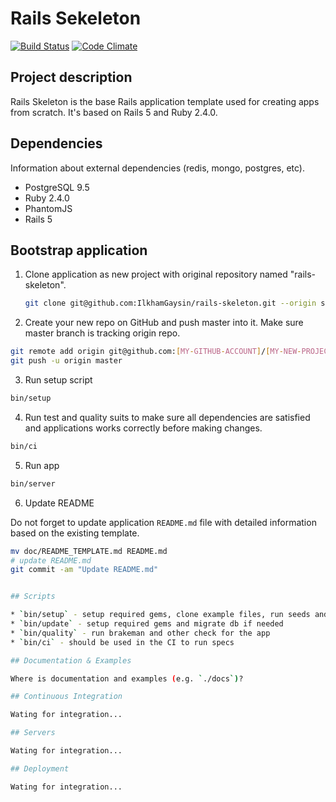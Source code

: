 # Rails Sekeleton
[![Build Status](https://semaphoreci.com/api/v1/ilkhamgaysin/rails-skeleton/branches/master/shields_badge.svg)](https://semaphoreci.com/ilkhamgaysin/rails-skeleton)
[![Code Climate](https://codeclimate.com/github/IlkhamGaysin/rails-skeleton.png)](https://codeclimate.com/github/IlkhamGaysin/rails-skeleton)

## Project description
Rails Skeleton is the base Rails application template used for creating apps from scratch.
It's based on Rails 5 and Ruby 2.4.0.

## Dependencies

Information about external dependencies (redis, mongo, postgres, etc).

- PostgreSQL 9.5
- Ruby 2.4.0
- PhantomJS
- Rails 5

## Bootstrap application

1. Clone application as new project with original repository named "rails-skeleton".

   ```bash
   git clone git@github.com:IlkhamGaysin/rails-skeleton.git --origin skeleton [MY-NEW-PROJECT]
   ```

2. Create your new repo on GitHub and push master into it. Make sure master branch is tracking origin repo.

  ```bash
  git remote add origin git@github.com:[MY-GITHUB-ACCOUNT]/[MY-NEW-PROJECT].git
  git push -u origin master
  ```

3. Run setup script

  ```bash
  bin/setup
  ```

4. Run test and quality suits to make sure all dependencies are satisfied and applications works correctly before making changes.

  ```bash
  bin/ci
  ```

5. Run app

  ```bash
  bin/server
  ```

6. Update README

  Do not forget to update application `README.md` file with detailed information based on the
  existing template.

  ```bash
  mv doc/README_TEMPLATE.md README.md
  # update README.md
  git commit -am "Update README.md"


## Scripts

* `bin/setup` - setup required gems, clone example files, run seeds and migrate db if needed
* `bin/update` - setup required gems and migrate db if needed
* `bin/quality` - run brakeman and other check for the app
* `bin/ci` - should be used in the CI to run specs

## Documentation & Examples

Where is documentation and examples (e.g. `./docs`)?

## Continuous Integration

Wating for integration...

## Servers

Wating for integration...

## Deployment

Wating for integration...
